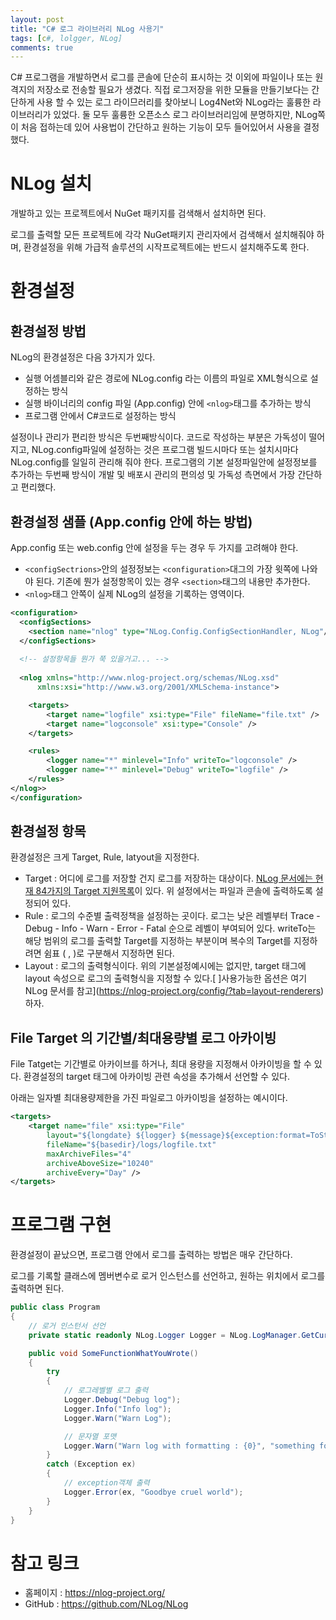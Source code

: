```yaml
---
layout: post
title: "C# 로그 라이브러리 NLog 사용기"
tags: [c#, lolgger, NLog]
comments: true
---
```


C# 프로그램을 개발하면서 로그를 콘솔에 단순히 표시하는 것 이외에 파일이나 또는 원격지의 저장소로 전송할 필요가 생겼다. 직접 로그저장을 위한 모듈을 만들기보다는 간단하게 사용 할 수 있는 로그 라이므러리를 찾아보니 Log4Net와 NLog라는 훌륭한 라이브러리가 있었다. 둘 모두 훌륭한 오픈소스 로그 라이브러리임에 분명하지만, NLog쪽이 처음 접하는데 있어 사용법이 간단하고 원하는 기능이 모두 들어있어서 사용을 결정했다.


# NLog 설치

개발하고 있는 프로젝트에서 NuGet 패키지를 검색해서 설치하면 된다.

로그를 출력할 모든 프로젝트에 각각 NuGet패키지 관리자에서 검색해서 설치해줘야 하며, 환경설정을 위해 가급적 솔루션의 시작프로젝트에는 반드시 설치해주도록 한다.

# 환경설정

## 환경설정 방법

NLog의 환경설정은 다음 3가지가 있다.

* 실행 어셈블리와 같은 경로에 NLog.config 라는 이름의 파일로 XML형식으로 설정하는 방식
* 실행 바이너리의 config 파일 (App.config) 안에 ```<nlog>```태그를 추가하는 방식
* 프로그램 안에서 C#코드로 설정하는 방식

설정이나 관리가 편리한 방식은 두번째방식이다. 코드로 작성하는 부분은 가독성이 떨어지고, NLog.config파일에 설정하는 것은 프로그램 빌드시마다 또는 설치시마다 NLog.config를 일일히 관리해 줘야 한다. 프로그램의 기본 설정파일안에 설정정보를 추가하는 두번째 방식이 개발 및 배포시 관리의 편의성 및 가독성 측면에서 가장 간단하고 편리했다.

## 환경설정 샘플 (App.config 안에 하는 방법)
App.config 또는 web.config 안에 설정을 두는 경우 두 가지를 고려해야 한다.
* ```<configSectrions>```안의 설정정보는 ```<configuration>```대그의 가장 윗쪽에 나와야 된다. 기존에 뭔가 설정항목이 있는 경우 ```<section>```태그의 내용만 추가한다.
* ```<nlog>```태그 안쪽이 실제 NLog의 설정을 기록하는 영역이다.

```xml
<configuration>
  <configSections>
    <section name="nlog" type="NLog.Config.ConfigSectionHandler, NLog"/>
  </configSections>
  
  <!-- 설정항목들 뭔가 쭉 있을거고... -->
  
  <nlog xmlns="http://www.nlog-project.org/schemas/NLog.xsd"
      xmlns:xsi="http://www.w3.org/2001/XMLSchema-instance">

    <targets>
        <target name="logfile" xsi:type="File" fileName="file.txt" />
        <target name="logconsole" xsi:type="Console" />
    </targets>

    <rules>
        <logger name="*" minlevel="Info" writeTo="logconsole" />
        <logger name="*" minlevel="Debug" writeTo="logfile" />
    </rules>
</nlog>>
</configuration>
```

## 환경설정 항목

환경설정은 크게 Target, Rule, latyout을 지정한다.

* Target : 어디에 로그를 저장할 건지 로그를 저장하는 대상이다. [NLog 문서에는 현재 84가지의 Target 지원목록](https://nlog-project.org/config/?tab=targets)이 있다. 위 설정에서는 파일과 콘솔에 출력하도록 설정되어 있다.
* Rule : 로그의 수준별 출력정책을 설정하는 곳이다. 로그는 낮은 레벨부터 Trace - Debug - Info - Warn - Error - Fatal 순으로 레벨이 부여되어 있다. writeTo는 해당 범위의 로그를 출력할 Target를 지정하는 부분이며 복수의 Target를 지정하려면 쉼표 ( , )로 구분해서 지정하면 된다.
* Layout : 로그의 출력형식이다. 위의 기본설정예시에는 없지만, target 태그에 layout 속성으로 로그의 출력형식을 지정할 수 있다.[ ]사용가능한 옵션은 여기 NLog 문서를 참고](https://nlog-project.org/config/?tab=layout-renderers) 하자.

## File Target 의 기간별/최대용량별 로그 아카이빙

File Tatget는 기간별로 아카이브를 하거나, 최대 용량을 지정해서 아카이빙을 할 수 있다. 환경설정의 target 태그에 아카이빙 관련 속성을 추가해서 선언할 수 있다.

아래는 일자별 최대용량제한을 가진 파일로그 아카이빙을 설정하는 예시이다.

```xml
<targets>
    <target name="file" xsi:type="File"
        layout="${longdate} ${logger} ${message}${exception:format=ToString}" 
        fileName="${basedir}/logs/logfile.txt" 
        maxArchiveFiles="4"
        archiveAboveSize="10240"
        archiveEvery="Day" />
</targets>
```


# 프로그램 구현

환경설정이 끝났으면, 프로그램 안에서 로그를 출력하는 방법은 매우 간단하다.


로그를 기록할 클래스에 멤버변수로 로거 인스턴스를 선언하고, 원하는 위치에서 로그를 출력하면 된다.


```csharp
public class Program
{
    // 로거 인스턴서 선언
    private static readonly NLog.Logger Logger = NLog.LogManager.GetCurrentClassLogger();

    public void SomeFunctionWhatYouWrote()
    {
        try
        {
            // 로그레벨별 로그 출력
            Logger.Debug("Debug log");
            Logger.Info("Info log");
            Logger.Warn("Warn Log");

            // 문자열 포맷
            Logger.Warn("Warn log with formatting : {0}", "something formatted text");
        }
        catch (Exception ex)
        {
            // exception객체 출력 
            Logger.Error(ex, "Goodbye cruel world");
        }
    }
} 
```

# 참고 링크

* 홈페이지 : https://nlog-project.org/
* GitHub : https://github.com/NLog/NLog
